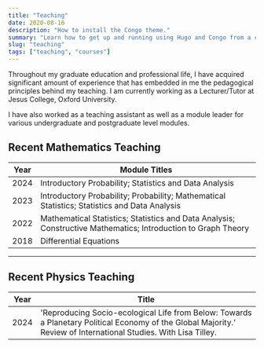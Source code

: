 ```yaml
---
title: "Teaching"
date: 2020-08-16
description: "How to install the Congo theme."
summary: "Learn how to get up and running using Hugo and Congo from a completely blank state. It's the best place to start if you're a new user."
slug: "teaching"
tags: ["teaching", "courses"]
---
```


Throughout my graduate education and professional life, I have acquired significant amount of experience that has embedded in me the pedagogical principles behind my teaching. I am currently working as a Lecturer/Tutor at Jesus College, Oxford University.

I have also worked as a teaching assistant as well as a module leader for various undergraduate and postgraduate level modules.


## Recent Mathematics Teaching

| Year | Module Titles                                                                                                         |
|------|---------------------------------------------------------------------------------------------------------------|
| 2024 | Introductory Probability; Statistics and Data Analysis      |
| 2023 | Introductory Probability; Probability; Mathematical Statistics; Statistics and Data Analysis  |
| 2022 | Mathematical Statistics; Statistics and Data Analysis; Constructive Mathematics; Introduction to Graph Theory  |
| 2018 | Differential Equations  |


<hr class="bold-line">

## Recent Physics Teaching

| Year | Title                                                                                                         |
|------|---------------------------------------------------------------------------------------------------------------|
| 2024 | 'Reproducing Socio-ecological Life from Below: Towards a Planetary Political Economy of the Global Majority.' Review of International Studies. With Lisa Tilley. |


